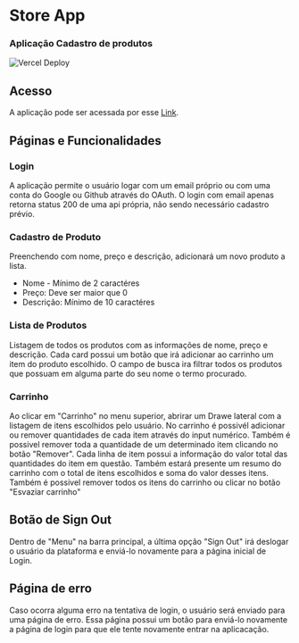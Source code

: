 # Store App
### Aplicação Cadastro de produtos

![Vercel Deploy](https://therealsujitk-vercel-badge.vercel.app/?app=store-app-jet-eight)

## Acesso
 A aplicação pode ser acessada por esse [Link](https://store-app-jet-eight.vercel.app/).

## Páginas e Funcionalidades

### Login
A aplicação permite o usuário logar com um email próprio ou com uma conta do Google ou Github através do OAuth.
O login com email apenas retorna status 200 de uma api própria, não sendo necessário cadastro prévio.


###  Cadastro de Produto
Preenchendo com nome, preço e descrição, adicionará um novo produto a lista.
- Nome - Mínimo de 2 caractéres
- Preço: Deve ser maior que 0
- Descrição: Mínimo de 10 caractéres

###  Lista de Produtos
Listagem de todos os produtos com as informações de nome, preço e descrição. Cada card possui um botão que irá adicionar ao carrinho um item do produto escolhido.
O campo de busca ira filtrar todos os produtos que possuam em alguma parte do seu nome o termo procurado.

### Carrinho
Ao clicar em "Carrinho" no menu superior, abrirar um Drawe lateral com a listagem de itens escolhidos pelo usuário.
No carrinho é possivél adicionar ou remover quantidades de cada item através do input numérico. Também é possivel remover toda a quantidade de um determinado item clicando no botão "Remover". Cada linha de item possui a informação do valor total das quantidades do item em questão. 
Também estará presente um resumo do carrinho com o total de itens escolhidos e soma do valor desses itens.
Também é possivel remover todos os itens do carrinho ou clicar no botão "Esvaziar carrinho"

## Botão de Sign Out
Dentro de "Menu" na barra principal, a última opção "Sign Out" irá deslogar o usuário da plataforma e enviá-lo novamente para a página inicial de Login.

## Página de erro

Caso ocorra alguma erro na tentativa de login, o usuário será enviado para uma página de erro. Essa página possui um botão para enviá-lo novamente a página de login para que ele tente novamente entrar na aplicacação.
